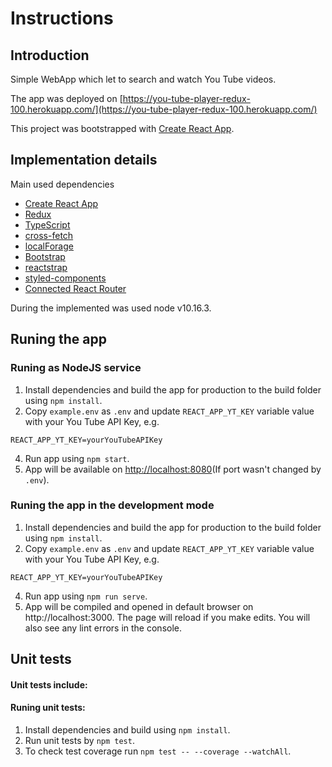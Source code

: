 # Instructions

## Introduction
Simple WebApp which let to search and watch You Tube videos.

The app was deployed on [https://you-tube-player-redux-100.herokuapp.com/](https://you-tube-player-redux-100.herokuapp.com/)

This project was bootstrapped with [Create React App](https://github.com/facebook/create-react-app).

## Implementation details
Main used dependencies
- [Create React App](https://create-react-app.dev/)
- [Redux](https://github.com/reduxjs/redux)
- [TypeScript](https://www.typescriptlang.org/)
- [cross-fetch](https://github.com/lquixada/cross-fetch)
- [localForage](https://github.com/localForage/localForage)
- [Bootstrap](https://getbootstrap.com/)
- [reactstrap](https://reactstrap.github.io/)
- [styled-components](https://www.styled-components.com/)
- [Connected React Router](https://github.com/kswin/connected-react-router/)

During the implemented was used node v10.16.3.

## Runing the app
### Runing as NodeJS service
1. Install dependencies and build the app for production to the build folder using `npm install`.
2. Copy `example.env` as `.env` and update `REACT_APP_YT_KEY` variable value with your You Tube API Key, e.g.
```
REACT_APP_YT_KEY=yourYouTubeAPIKey
```
4. Run app using `npm start`.
5. App will be available on [http://localhost:8080](http://localhost:8080)(If port wasn't changed by `.env`).

### Runing the app in the development mode
1. Install dependencies and build the app for production to the build folder using `npm install`.
2. Copy `example.env` as `.env` and update `REACT_APP_YT_KEY` variable value with your You Tube API Key, e.g.
```
REACT_APP_YT_KEY=yourYouTubeAPIKey
```
4. Run app using `npm run serve`.
5. App will be compiled and opened in default browser on http://localhost:3000.
The page will reload if you make edits.
You will also see any lint errors in the console.

## Unit tests
#### Unit tests include:
<!-- 1.  Exemplary standard tests checking content or formatting of elements(src\app\components\app\app.component.spec.ts)
2. Checking instantiating components (all components)
3. Jest Snapshots (all components)
100% unit tests coverage wasn't the target of this project. -->

#### Runing unit tests:
1. Install dependencies and build using `npm install`.
2. Run unit tests by `npm test`.
3. To check test coverage run `npm test -- --coverage --watchAll`.
